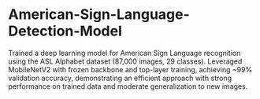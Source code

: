 # American-Sign-Language-Detection-Model
Trained a deep learning model for American Sign Language recognition using the ASL Alphabet dataset (87,000 images, 29 classes). Leveraged MobileNetV2 with frozen backbone and top-layer training, achieving ~99% validation accuracy, demonstrating an efficient approach with strong performance on trained data and moderate generalization to new images.
